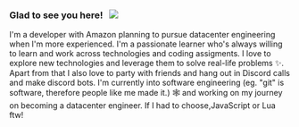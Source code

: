 ### Glad to see you here! &nbsp; ![](https://komarev.com/ghpvc/?username=torvalds&label=Views&color=blue&style=plastic)


I'm a developer with Amazon planning to pursue datacenter engineering when I'm more experienced. I'm a passionate learner who's always willing to learn and work across technologies and coding assigments. I love to explore new technologies and leverage them to solve real-life problems ✨. Apart from that I also love to party with friends and hang out in Discord calls and make discord bots. I'm currently into software engineering (eg. "git" is software, therefore people like me made it.) 🕸️ and working on my journey on becoming a datacenter engineer. If I had to choose,JavaScript or Lua ftw!
